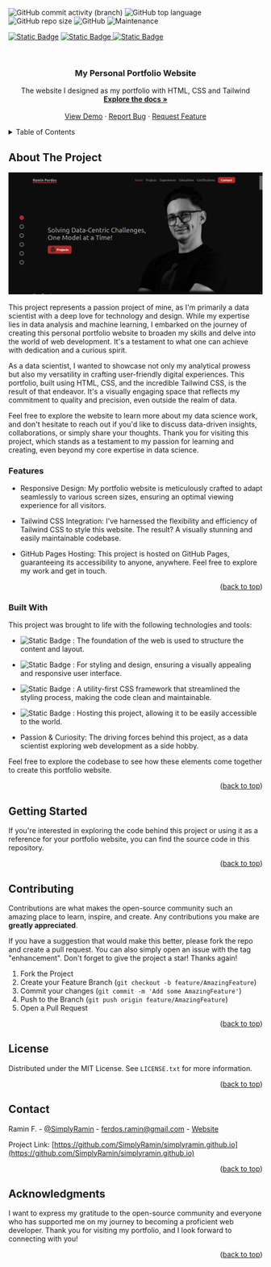<!-- PROJECT SHIELDS -->
![GitHub commit activity (branch)](https://img.shields.io/github/commit-activity/t/SimplyRamin/simplyramin.github.io)
![GitHub top language](https://img.shields.io/github/languages/top/SimplyRamin/simplyramin.github.io?logo=html5)
![GitHub repo size](https://img.shields.io/github/repo-size/SimplyRamin/simplyramin.github.io)
![GitHub](https://img.shields.io/github/license/SimplyRamin/simplyramin.github.io)
![Maintenance](https://img.shields.io/maintenance/yes/2023)

[![Static Badge](https://img.shields.io/badge/Ramin%20F.-%230A66C2?style=for-the-badge&logo=linkedin)](https://www.linkedin.com/in/raminferdos/)
[![Static Badge](https://img.shields.io/badge/ferdos.ramin%40gmail.com-%23fefefe?style=for-the-badge&logo=gmail)
](mailto:ferdos.ramin@gmail.com)
[![Static Badge](https://img.shields.io/badge/Visit%20My%20Personal%20Portfolio-%23092540?style=for-the-badge)](https://simplyramin.github.io/)

<!-- PROJECT LOGO -->
<br />
<div align="center" id=readme-top>
  <h3 align="center">My Personal Portfolio Website</h3>

  <p align="center">
    The website I designed as my portfolio with HTML, CSS and Tailwind
    <br />
    <a href="https://github.com/SimplyRamin/simplyramin.github.io"><strong>Explore the docs »</strong></a>
    <br />
    <br />
    <a href="https://github.com/SimplyRamin/simplyramin.github.io">View Demo</a>
    ·
    <a href="https://github.com/SimplyRamin/simplyramin.github.io/issues">Report Bug</a>
    ·
    <a href="https://github.com/SimplyRamin/simplyramin.github.io/issues">Request Feature</a>
  </p>
</div>



<!-- TABLE OF CONTENTS -->
<details>
  <summary>Table of Contents</summary>
  <ol>
    <li>
      <a href="#about-the-project">About The Project</a>
      <ul>
        <li><a href="#features">Features</a></li>
        <li><a href="#built-with">Built With</a></li>
      </ul>
    </li>
    <li>
      <a href="#getting-started">Getting Started</a>
    </li>
    <li><a href="#contributing">Contributing</a></li>
    <li><a href="#license">License</a></li>
    <li><a href="#contact">Contact</a></li>
    <li><a href="#acknowledgments">Acknowledgments</a></li>
  </ol>
</details>



<!-- ABOUT THE PROJECT -->
## About The Project

![Product-Screenshot](Images/Readme%20Images/1.png)

This project represents a passion project of mine, as I'm primarily a data scientist with a deep love for technology and design. While my expertise lies in data analysis and machine learning, I embarked on the journey of creating this personal portfolio website to broaden my skills and delve into the world of web development. It's a testament to what one can achieve with dedication and a curious spirit.

As a data scientist, I wanted to showcase not only my analytical prowess but also my versatility in crafting user-friendly digital experiences. This portfolio, built using HTML, CSS, and the incredible Tailwind CSS, is the result of that endeavor. It's a visually engaging space that reflects my commitment to quality and precision, even outside the realm of data.

Feel free to explore the website to learn more about my data science work, and don't hesitate to reach out if you'd like to discuss data-driven insights, collaborations, or simply share your thoughts. Thank you for visiting this project, which stands as a testament to my passion for learning and creating, even beyond my core expertise in data science.

### Features

- Responsive Design: My portfolio website is meticulously crafted to adapt seamlessly to various screen sizes, ensuring an optimal viewing experience for all visitors.

- Tailwind CSS Integration: I've harnessed the flexibility and efficiency of Tailwind CSS to style this website. The result? A visually stunning and easily maintainable codebase.

- GitHub Pages Hosting: This project is hosted on GitHub Pages, guaranteeing its accessibility to anyone, anywhere. Feel free to explore my work and get in touch.

<p align="right">(<a href="#readme-top">back to top</a>)</p>



### Built With

This project was brought to life with the following technologies and tools:

- ![Static Badge](https://img.shields.io/badge/HTML-%23fafafa?style=flat&logo=html5&logoColor=%231572B6)
: The foundation of the web is used to structure the content and layout.

- ![Static Badge](https://img.shields.io/badge/css3-%23fafafa?style=flat&logo=CSS3&logoColor=%231572B6)
: For styling and design, ensuring a visually appealing and responsive user interface.

- ![Static Badge](https://img.shields.io/badge/Tailwind%20CSS-%23fafafa?style=flat&logo=tailwind%20css&logoColor=%231572B6)
: A utility-first CSS framework that streamlined the styling process, making the code clean and maintainable.

- ![Static Badge](https://img.shields.io/badge/Github%20Pages-%23fafafa?style=flat&logo=github%20pages&logoColor=%231572B6)
: Hosting this project, allowing it to be easily accessible to the world.

- Passion & Curiosity: The driving forces behind this project, as a data scientist exploring web development as a side hobby.

Feel free to explore the codebase to see how these elements come together to create this portfolio website.

<p align="right">(<a href="#readme-top">back to top</a>)</p>



<!-- GETTING STARTED -->
## Getting Started

If you're interested in exploring the code behind this project or using it as a reference for your portfolio website, you can find the source code in this repository.

<p align="right">(<a href="#readme-top">back to top</a>)</p>


<!-- CONTRIBUTING -->
## Contributing

Contributions are what makes the open-source community such an amazing place to learn, inspire, and create. Any contributions you make are **greatly appreciated**.

If you have a suggestion that would make this better, please fork the repo and create a pull request. You can also simply open an issue with the tag "enhancement".
Don't forget to give the project a star! Thanks again!

1. Fork the Project
2. Create your Feature Branch (`git checkout -b feature/AmazingFeature`)
3. Commit your changes (`git commit -m 'Add some AmazingFeature'`)
4. Push to the Branch (`git push origin feature/AmazingFeature`)
5. Open a Pull Request

<p align="right">(<a href="#readme-top">back to top</a>)</p>



<!-- LICENSE -->
## License

Distributed under the MIT License. See `LICENSE.txt` for more information.

<p align="right">(<a href="#readme-top">back to top</a>)</p>



<!-- CONTACT -->
## Contact

Ramin F. - [@SimplyRamin](https://www.linkedin.com/in/raminferdos/) - ferdos.ramin@gmail.com - [Website](https://simplyramin.github.io)

Project Link: [https://github.com/SimplyRamin/simplyramin.github.io](https://github.com/SimplyRamin/simplyramin.github.io)

<p align="right">(<a href="#readme-top">back to top</a>)</p>



<!-- ACKNOWLEDGMENTS -->
## Acknowledgments

I want to express my gratitude to the open-source community and everyone who has supported me on my journey to becoming a proficient web developer. Thank you for visiting my portfolio, and I look forward to connecting with you!

<p align="right">(<a href="#readme-top">back to top</a>)</p>



